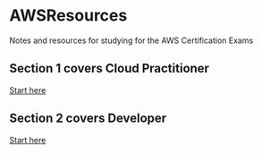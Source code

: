 # AWSResources
Notes and resources for studying for the AWS Certification Exams
## Section 1 covers Cloud Practitioner 
[Start here](https://github.com/rhysma/AWSResources/blob/master/cloudpractitioner.md)
## Section 2 covers Developer
[Start here](https://github.com/rhysma/AWSResources/blob/master/developer.md)

